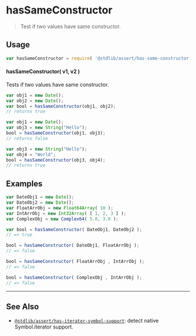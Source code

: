 <!--

@license Apache-2.0

Copyright (c) 2018 The Stdlib Authors.

Licensed under the Apache License, Version 2.0 (the "License");
you may not use this file except in compliance with the License.
You may obtain a copy of the License at

   http://www.apache.org/licenses/LICENSE-2.0

Unless required by applicable law or agreed to in writing, software
distributed under the License is distributed on an "AS IS" BASIS,
WITHOUT WARRANTIES OR CONDITIONS OF ANY KIND, either express or implied.
See the License for the specific language governing permissions and
limitations under the License.

-->

# hasSameConstructor

> Test if two values have same constructor.

<section class="usage">

## Usage

```javascript
var hasSameConstructor = require( '@stdlib/assert/has-same-constructor' );
```

#### hasSameConstructor( v1, v2 )

Tests if two values have same constructor.

<!-- eslint-disable no-new-wrappers -->

```javascript
var obj1 = new Date();
var obj2 = new Date();
var bool = hasSameConstructor(obj1, obj2);
// returns true

var obj1 = new Date();
var obj3 = new String("Hello");
bool = hasSameConstructor(obj1, obj3);
// returns false

var obj3 = new String("Hello");
var obj4 = "World";
bool = hasSameConstructor(obj3, obj4);
// returns true
```

</section>


<!-- /.usage -->

<section class="examples">

## Examples

<!-- eslint-disable no-new-wrappers -->

<!-- eslint no-undef: "error" -->

```javascript
var DateObj1 = new Date();
var DateObj2 = new Date();
var FloatArrObj = new Float64Array( 10 );
var IntArrObj = new Int32Array( [ 1, 2, 3 ] );
var ComplexObj = new Complex64( 5.0, 3.0 );

var bool = hasSameConstructor( DateObj1, DateObj2 );
// => true

bool = hasSameConstructor( DateObj1, FloatArrObj );
// => false

bool = hasSameConstructor( FloatArrObj , IntArrObj );
// => false

bool = hasSameConstructor( ComplexObj , IntArrObj );
// => false
```

</section>

<!-- /.examples -->

<!-- Section for related `stdlib` packages. Do not manually edit this section, as it is automatically populated. -->

<section class="related">

* * *

## See Also

-   <span class="package-name">[`@stdlib/assert/has-iterator-symbol-support`][@stdlib/assert/has-iterator-symbol-support]</span><span class="delimiter">: </span><span class="description">detect native Symbol.iterator support.</span>

</section>

<!-- /.related -->

<!-- Section for all links. Make sure to keep an empty line after the `section` element and another before the `/section` close. -->

<section class="links">

[mdn-symbol]: https://developer.mozilla.org/en-US/docs/Web/JavaScript/Reference/Global_Objects/Symbol

<!-- <related-links> -->

[@stdlib/assert/has-iterator-symbol-support]: https://github.com/stdlib-js/stdlib/tree/develop/lib/node_modules/%40stdlib/assert/has-iterator-symbol-support

<!-- </related-links> -->

</section>

<!-- /.links -->
